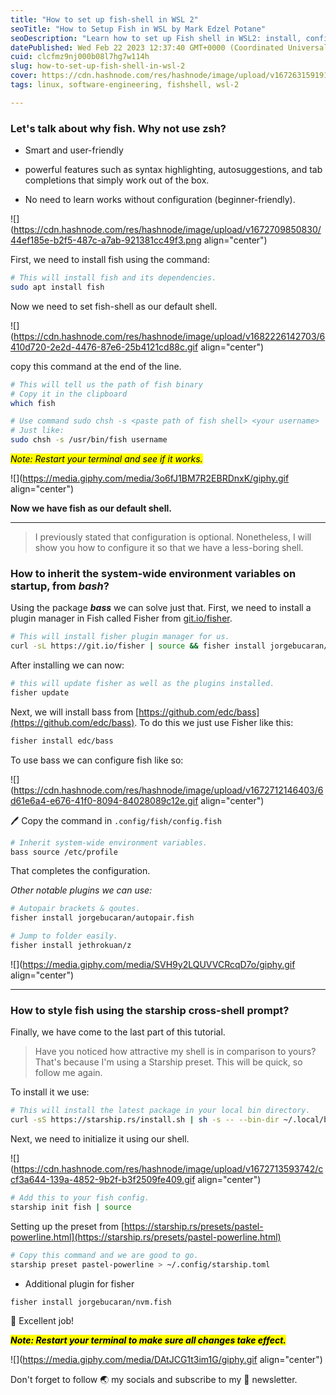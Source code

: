 ```yaml
---
title: "How to set up fish-shell in WSL 2"
seoTitle: "How to Setup Fish in WSL by Mark Edzel Potane"
seoDescription: "Learn how to set up Fish shell in WSL2: install, configure, and use Fish to enhance your command-line experience in Windows. #Fish #WSL2"
datePublished: Wed Feb 22 2023 12:37:40 GMT+0000 (Coordinated Universal Time)
cuid: clcfmz9nj000b08l7hg7w114h
slug: how-to-set-up-fish-shell-in-wsl-2
cover: https://cdn.hashnode.com/res/hashnode/image/upload/v1672631591915/0eea1f39-131c-458d-a8de-1e1632050b71.png
tags: linux, software-engineering, fishshell, wsl-2

---
```


### **Let's talk about why fish. Why not use zsh?**

* Smart and user-friendly
    
* powerful features such as syntax highlighting, autosuggestions, and tab completions that simply work out of the box.
    
* No need to learn works without configuration (beginner-friendly).
    

![](https://cdn.hashnode.com/res/hashnode/image/upload/v1672709850830/44ef185e-b2f5-487c-a7ab-921381cc49f3.png align="center")

First, we need to install fish using the command:

```bash
# This will install fish and its dependencies.
sudo apt install fish
```

Now we need to set fish-shell as our default shell.

![](https://cdn.hashnode.com/res/hashnode/image/upload/v1682226142703/6410d720-2e2d-4476-87e6-25b4121cd88c.gif align="center")

copy this command at the end of the line.

```bash
# This will tell us the path of fish binary
# Copy it in the clipboard
which fish
```

```bash
# Use command sudo chsh -s <paste path of fish shell> <your username>
# Just like:
sudo chsh -s /usr/bin/fish username
```

*<mark>Note: Restart your terminal and see if it works.</mark>*

![](https://media.giphy.com/media/3o6fJ1BM7R2EBRDnxK/giphy.gif align="center")

**Now we have fish as our default shell.**

---

> I previously stated that configuration is optional. Nonetheless, I will show you how to configure it so that we have a less-boring shell.

### How to inherit the system-wide environment variables on startup, from ***bash***?

Using the package ***bass*** we can solve just that. First, we need to install a plugin manager in Fish called Fisher from [git.io/fisher](http://git.io/fisher).

```bash
# This will install fisher plugin manager for us.
curl -sL https://git.io/fisher | source && fisher install jorgebucaran/fisher
```

After installing we can now:

```bash
# this will update fisher as well as the plugins installed.
fisher update
```

Next, we will install bass from [https://github.com/edc/bass](https://github.com/edc/bass). To do this we just use Fisher like this:

```bash
fisher install edc/bass
```

To use bass we can configure fish like so:

![](https://cdn.hashnode.com/res/hashnode/image/upload/v1672712146403/6d61e6a4-e676-41f0-8094-84028089c12e.gif align="center")

🖊️ Copy the command in `.config/fish/config.fish`

```bash
# Inherit system-wide environment variables.
bass source /etc/profile
```

That completes the configuration.

*Other notable plugins we can use:*

```bash
# Autopair brackets & qoutes. 
fisher install jorgebucaran/autopair.fish
```

```bash
# Jump to folder easily.
fisher install jethrokuan/z
```

![](https://media.giphy.com/media/SVH9y2LQUVVCRcqD7o/giphy.gif align="center")

---

### How to style fish using the starship cross-shell prompt?

Finally, we have come to the last part of this tutorial.

> Have you noticed how attractive my shell is in comparison to yours? That's because I'm using a Starship preset. This will be quick, so follow me again.

To install it we use:

```bash
# This will install the latest package in your local bin directory. 
curl -sS https://starship.rs/install.sh | sh -s -- --bin-dir ~/.local/bin/
```

Next, we need to initialize it using our shell.

![](https://cdn.hashnode.com/res/hashnode/image/upload/v1672713593742/ccf3a644-139a-4852-9b2f-b3f2509fe409.gif align="center")

```bash
# Add this to your fish config.
starship init fish | source
```

Setting up the preset from [https://starship.rs/presets/pastel-powerline.html](https://starship.rs/presets/pastel-powerline.html)

```bash
# Copy this command and we are good to go.
starship preset pastel-powerline > ~/.config/starship.toml
```

* Additional plugin for fisher
    

```bash
fisher install jorgebucaran/nvm.fish
```

👏 Excellent job!

***<mark>Note: Restart your terminal to make sure all changes take effect.</mark>***

![](https://media.giphy.com/media/DAtJCG1t3im1G/giphy.gif align="center")

Don't forget to follow 🌏 my socials and subscribe to my 💌 newsletter.